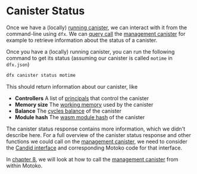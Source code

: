 # Canister Status

Once we have a (locally) [running canister](/project-deployment/local-deployment.html), we can interact with it from the command-line using `dfx`. We can [query call](/internet-computer-programming-concepts/actors.html#public-shared-query) the [management canister](/common-internet-computer-canisters/ic-management-canister.html) for example to retrieve information about the status of a canister.

Once you have a (locally) running canister, you can run the following command to get its status (assuming our canister is called `motime` in `dfx.json`)

```bash
dfx canister status motime
```

This should return information about our canister, like

- **Controllers** A list of [principals](/internet-computer-programming-concepts/principals-and-authentication.html#principals-and-authentication) that control the canister
- **Memory size** The [working memory](/internet-computer-programming-concepts/basic-memory-persistence.html#canister-main-memory) used by the canister
- **Balance** The [cycles balance](/project-deployment/cycles-and-icp.html) of the canister
- **Module hash** The [wasm module hash](/internet-computer-programming-concepts/actors/actor-to-canister.html#code-compiling-and-wasm-modules) of the canister

The canister status response contains more information, which we didn't describe here. For a full overview of the canister status response and other functions we could call on the [management canister](/common-internet-computer-canisters/ic-management-canister.html), we need to consider the [Candid interface](/internet-computer-programming-concepts/async-data/candid.html) and corresponding Motoko code for that interface.

In [chapter 8](/common-internet-computer-canisters.html), we will look at how to call the [management canister](/common-internet-computer-canisters/ic-management-canister.html) from within Motoko.
